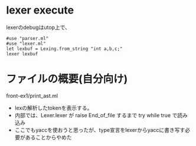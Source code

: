 # lexer execute
lexerのdebugはutop上で、

```
#use "parser.ml"
#use "lexer.ml"
let lexbuf = Lexing.from_string "int a,b,c;"
lexer lexbuf
```

# ファイルの概要(自分向け)

front-ex1/print_ast.ml
- lexの解析したtokenを表示する。
- 内部では、Lexer.lexer が raise End_of_file するまで try while true で読み込み
- ここでもyaccを使おうと思ったが、type宣言をlexerからyaccに書き写す必要があることからやめた